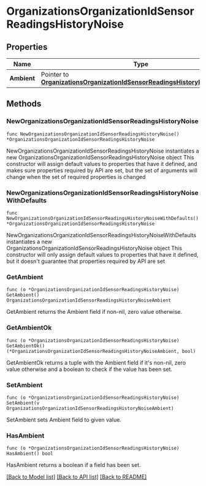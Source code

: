 # OrganizationsOrganizationIdSensorReadingsHistoryNoise

## Properties

Name | Type | Description | Notes
------------ | ------------- | ------------- | -------------
**Ambient** | Pointer to [**OrganizationsOrganizationIdSensorReadingsHistoryNoiseAmbient**](OrganizationsOrganizationIdSensorReadingsHistoryNoiseAmbient.md) |  | [optional] 

## Methods

### NewOrganizationsOrganizationIdSensorReadingsHistoryNoise

`func NewOrganizationsOrganizationIdSensorReadingsHistoryNoise() *OrganizationsOrganizationIdSensorReadingsHistoryNoise`

NewOrganizationsOrganizationIdSensorReadingsHistoryNoise instantiates a new OrganizationsOrganizationIdSensorReadingsHistoryNoise object
This constructor will assign default values to properties that have it defined,
and makes sure properties required by API are set, but the set of arguments
will change when the set of required properties is changed

### NewOrganizationsOrganizationIdSensorReadingsHistoryNoiseWithDefaults

`func NewOrganizationsOrganizationIdSensorReadingsHistoryNoiseWithDefaults() *OrganizationsOrganizationIdSensorReadingsHistoryNoise`

NewOrganizationsOrganizationIdSensorReadingsHistoryNoiseWithDefaults instantiates a new OrganizationsOrganizationIdSensorReadingsHistoryNoise object
This constructor will only assign default values to properties that have it defined,
but it doesn't guarantee that properties required by API are set

### GetAmbient

`func (o *OrganizationsOrganizationIdSensorReadingsHistoryNoise) GetAmbient() OrganizationsOrganizationIdSensorReadingsHistoryNoiseAmbient`

GetAmbient returns the Ambient field if non-nil, zero value otherwise.

### GetAmbientOk

`func (o *OrganizationsOrganizationIdSensorReadingsHistoryNoise) GetAmbientOk() (*OrganizationsOrganizationIdSensorReadingsHistoryNoiseAmbient, bool)`

GetAmbientOk returns a tuple with the Ambient field if it's non-nil, zero value otherwise
and a boolean to check if the value has been set.

### SetAmbient

`func (o *OrganizationsOrganizationIdSensorReadingsHistoryNoise) SetAmbient(v OrganizationsOrganizationIdSensorReadingsHistoryNoiseAmbient)`

SetAmbient sets Ambient field to given value.

### HasAmbient

`func (o *OrganizationsOrganizationIdSensorReadingsHistoryNoise) HasAmbient() bool`

HasAmbient returns a boolean if a field has been set.


[[Back to Model list]](../README.md#documentation-for-models) [[Back to API list]](../README.md#documentation-for-api-endpoints) [[Back to README]](../README.md)


